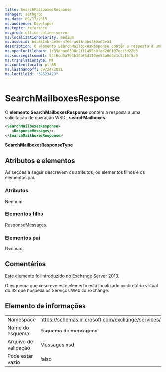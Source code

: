 ```yaml
---
title: SearchMailboxesResponse
manager: sethgros
ms.date: 09/17/2015
ms.audience: Developer
ms.topic: reference
ms.prod: office-online-server
ms.localizationpriority: medium
ms.assetid: b4a8914b-3e5e-4766-adf8-6b4f80a65e35
description: O elemento SearchMailboxesResponse contém a resposta a uma solicitação de operação WSDL searchMailboxes.
ms.openlocfilehash: 1c39dbae0390c2ff1495c0fad2d6f07ece3d22b3
ms.sourcegitcommit: 54f6cd5a704b36b76d110ee53a6d6c1c3e15f5a9
ms.translationtype: MT
ms.contentlocale: pt-BR
ms.lasthandoff: 09/24/2021
ms.locfileid: "59523423"
---
```

# <a name="searchmailboxesresponse"></a>SearchMailboxesResponse

O **elemento SearchMailboxesResponse** contém a resposta a uma solicitação de operação WSDL **searchMailboxes.** 
  
```XML
<SearchMailboxesResponse>
   <ResponseMessages/>
</SearchMailboxesResponse>
```

 **SearchMailboxesResponseType**
## <a name="attributes-and-elements"></a>Atributos e elementos

As seções a seguir descrevem os atributos, os elementos filhos e os elementos pai.
  
### <a name="attributes"></a>Atributos

Nenhum
  
### <a name="child-elements"></a>Elementos filho

[ResponseMessages](responsemessages.md)
  
### <a name="parent-elements"></a>Elementos pai

Nenhum.
  
## <a name="remarks"></a>Comentários

Este elemento foi introduzido no Exchange Server 2013.
  
O esquema que descreve este elemento está localizado no diretório virtual do IIS que hospeda os Serviços Web do Exchange.
  
## <a name="element-information"></a>Elemento de informações

|||
|:-----|:-----|
|Namespace  <br/> |https://schemas.microsoft.com/exchange/services/2006/messages  <br/> |
|Nome do esquema  <br/> |Esquema de mensagens  <br/> |
|Arquivo de validação  <br/> |Messages.xsd  <br/> |
|Pode estar vazio  <br/> |falso  <br/> |
   

